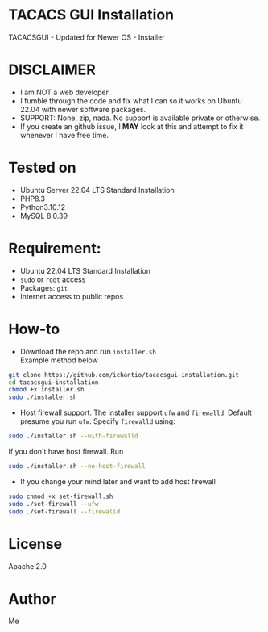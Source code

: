 # TACACS GUI Installation
TACACSGUI - Updated for Newer OS - Installer

# DISCLAIMER
- I am NOT a web developer.
- I fumble through the code and fix what I can so it works on Ubuntu 22.04 with newer software packages.
- SUPPORT: None, zip, nada. No support is available private or otherwise.
- If you create an github issue, I **MAY** look at this and attempt to fix it whenever I have free time.

# Tested on
- Ubuntu Server 22.04 LTS Standard Installation
- PHP8.3
- Python3.10.12
- MySQL 8.0.39

# Requirement:
- Ubuntu 22.04 LTS Standard Installation
- `sudo` or `root` access
- Packages: `git`
- Internet access to public repos

# How-to
- Download the repo and run `installer.sh`  
Example method below
```bash
git clone https://github.com/ichantio/tacacsgui-installation.git
cd tacacsgui-installation
chmod +x installer.sh
sudo ./installer.sh
```

- Host firewall support.
The installer support `ufw` and `firewalld`. Default presume you run `ufw`. Specify `firewalld` using:
```bash
sudo ./installer.sh --with-firewalld
```
If you don't have host firewall. Run
```bash
sudo ./installer.sh --no-host-firewall
```

- If you change your mind later and want to add host firewall
```bash
sudo chmod +x set-firewall.sh
sudo ./set-firewall --ufw
sudo ./set-firewall --firewalld
```

# License
Apache 2.0

# Author
Me
